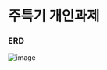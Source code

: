 # 주특기 개인과제
### ERD
![image](https://github.com/nohhayeong/todo/assets/151031005/92675e10-df34-4d0f-8a9f-c98d5187d3fe)
